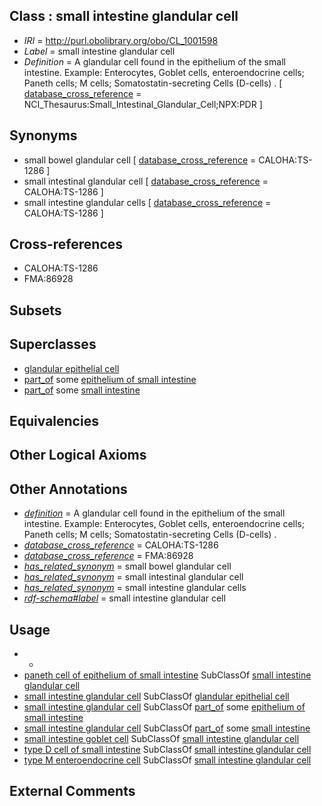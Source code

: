 
## Class : small intestine glandular cell

 * *IRI* = http://purl.obolibrary.org/obo/CL_1001598
 * *Label* = small intestine glandular cell
 * *Definition* = A glandular cell found in the epithelium of the small intestine. Example: Enterocytes, Goblet cells, enteroendocrine cells; Paneth cells; M cells; Somatostatin-secreting Cells (D-cells) . [ [database_cross_reference](../../ef/oboInOwl#hasDbXref.md) = NCI_Thesaurus:Small_Intestinal_Glandular_Cell;NPX:PDR ]

## Synonyms

 * small bowel glandular cell [ [database_cross_reference](../../ef/oboInOwl#hasDbXref.md) = CALOHA:TS-1286 ]
 * small intestinal glandular cell [ [database_cross_reference](../../ef/oboInOwl#hasDbXref.md) = CALOHA:TS-1286 ]
 * small intestine glandular cells [ [database_cross_reference](../../ef/oboInOwl#hasDbXref.md) = CALOHA:TS-1286 ]

## Cross-references

 * CALOHA:TS-1286
 * FMA:86928

## Subsets


## Superclasses

 * [glandular epithelial cell](../../CL/50/CL_0000150.md)
 * [part_of](../../BFO/50/BFO_0000050.md) some [epithelium of small intestine](../../UBERON/02/UBERON_0001902.md)
 * [part_of](../../BFO/50/BFO_0000050.md) some [small intestine](../../UBERON/08/UBERON_0002108.md)

## Equivalencies


## Other Logical Axioms


## Other Annotations

 * *[definition](../../IAO/15/IAO_0000115.md)* = A glandular cell found in the epithelium of the small intestine. Example: Enterocytes, Goblet cells, enteroendocrine cells; Paneth cells; M cells; Somatostatin-secreting Cells (D-cells) .
 * *[database_cross_reference](../../ef/oboInOwl#hasDbXref.md)* = CALOHA:TS-1286
 * *[database_cross_reference](../../ef/oboInOwl#hasDbXref.md)* = FMA:86928
 * *[has_related_synonym](../../ym/oboInOwl#hasRelatedSynonym.md)* = small bowel glandular cell
 * *[has_related_synonym](../../ym/oboInOwl#hasRelatedSynonym.md)* = small intestinal glandular cell
 * *[has_related_synonym](../../ym/oboInOwl#hasRelatedSynonym.md)* = small intestine glandular cells
 * *[rdf-schema#label](../../el/rdf-schema#label.md)* = small intestine glandular cell

## Usage

 * -
 * [paneth cell of epithelium of small intestine](../../CL/43/CL_1000343.md) SubClassOf [small intestine glandular cell](../../CL/98/CL_1001598.md)
 * [small intestine glandular cell](../../CL/98/CL_1001598.md) SubClassOf [glandular epithelial cell](../../CL/50/CL_0000150.md)
 * [small intestine glandular cell](../../CL/98/CL_1001598.md) SubClassOf [part_of](../../BFO/50/BFO_0000050.md) some [epithelium of small intestine](../../UBERON/02/UBERON_0001902.md)
 * [small intestine glandular cell](../../CL/98/CL_1001598.md) SubClassOf [part_of](../../BFO/50/BFO_0000050.md) some [small intestine](../../UBERON/08/UBERON_0002108.md)
 * [small intestine goblet cell](../../CL/95/CL_1000495.md) SubClassOf [small intestine glandular cell](../../CL/98/CL_1001598.md)
 * [type D cell of small intestine](../../CL/66/CL_0002266.md) SubClassOf [small intestine glandular cell](../../CL/98/CL_1001598.md)
 * [type M enteroendocrine cell](../../CL/02/CL_0002502.md) SubClassOf [small intestine glandular cell](../../CL/98/CL_1001598.md)

## External Comments

